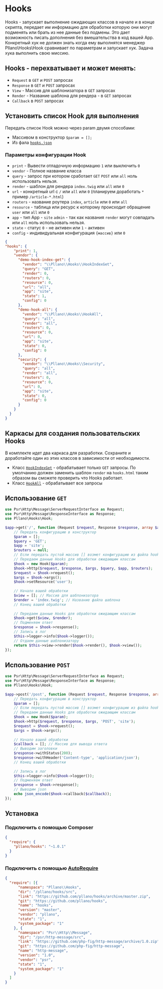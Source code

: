 # Hooks
Hooks - запускает выполнение ожидающих классов в начале и в конце скрипта, передает им информацию для обработки которую они могут подменять или брать из нее данные без подмены. Это дает возможность писать дополнения без вмешательства в код вашей App. Конкретный хук не должен знать когда ему выполнятся менеджер Pllano\Hooks\Hook сравнивает по параметрам и запускает хук. Задача хука выполнить свою миссию.
## Hooks - перехватывает и может менять:
- `Request` в `GET` и `POST` запросах
- `Response` в `GET` и `POST` запросах
- `View` - Массив для шаблонизатора в `GET` запросах
- `Render` - Название шаблона для рендера - в `GET` запросах
- `Callback` в `POST` запросах
## Установить список Hook для выполнения
Передать список Hook можно через param двумя способами:
- Массивом в конструктор `$param = [];`
- Из фала [`hooks.json`](https://github.com/pllano/hooks/blob/master/src/hooks.json)
### Параметры конфигурации Hook
- `print` - Вывести отладочную информацию `1` или выключить `0`
- `vendor` - Полное название класса
- `query` - запрос при котором сработает `GET` `POST` или `all` ноль использовать нельзя.
- `render` - шаблон для рендера `index.twig` или `all` или `0`
- `url` - конкретный url с `/` или `all` или `0` (планируем доработать `*` пример `/article-*.html`)
- `routers` - название роутера `index`, `article` или `0` или `all`
- `resource` - таблица или ресурс к которому происходит обращение `user` или `all` или `0`
- `app` - тип App - `site` `admin` - так как названия `render` могут совпадать или `all` ноль использовать нельзя.
- `state` - статус `0` - не активен или `1` - активен
- `config` - индивидуальная конфигурация `{массив}` или `0`
```json
{
"hooks": {
    "print": 1,
    "vendor": {
      "demo-hook-index-get": {
        "vendor": "\\Pllano\\Hooks\\HookIndexGet",
        "query": "GET",
        "render": 0,
        "routers": 0,
        "resource": 0,
        "url": "all",
        "app": "site",
        "state": 1,
        "config": 0
      },
      "demo-hook-all": {
        "vendor": "\\Pllano\\Hooks\\HookAll",
        "query": "all",
        "render": "all",
        "routers": 0,
        "resource": 0,
        "url": 0,
        "app": "site",
        "state": 0,
        "config": 0
      },
      "security": {
        "vendor": "\\Pllano\\Hooks\\Security",
        "query": "all",
        "render": "all",
        "routers": 0,
        "resource": 0,
        "url": 0,
        "app": "site",
        "state": 0,
        "config": 0
      }
    }
  }
}
```
## Каркасы для создания пользовательских Hooks
В комплекте идет два каркаса для разработки. Сохраните и доработайте один из этих классов в зависимости от необходимости.
- Класс [`HookIndexGet`](https://github.com/pllano/hooks/blob/master/src/HookIndexGet.php) - обрабатывает только `GET` запросы. По умолчанию должен заменить шаблон `render` на `hooks.html` таким образом вы сможете проверить что Hooks работает.
- Класс [`HookAll`](https://github.com/pllano/hooks/blob/master/src/HookAll.php) - обрабатывает все запросы 
## Использование `GET`
```php
use Psr\Http\Message\ServerRequestInterface as Request;
use Psr\Http\Message\ResponseInterface as Response;
use Pllano\Hooks\Hook;
 
$app->get('/', function (Request $request, Response $response, array $args) {
    // Передать конфигурацию в конструктор
    $param = [];
    $query = 'GET';
    $app = 'site';
    $routers = null;
    // Если передать пустой массив [] возмет конфигурацию из файла hooks.json
    // Передаем данные Hooks для обработки ожидающим классам
    $hook = new Hook($param);
    $hook->http($request, $response, $args, $query, $app, $routers);
    $request = $hook->request();
    $args = $hook->args();
    $hook->setResource('user');
 
    // Начало вашей обработки
    $view = []; // Массив для шаблонизатора
    $render = 'index.twig'; // Название файла шаблона
    // Конец вашей обработки
 
    // Передаем данные Hooks для обработки ожидающим классам
    $hook->get($view, $render);
    // Подменяем ответ
    $response = $hook->response();
    // Запись в лог
    $this->logger->info($hook->logger());
    // Отдаем данные шаблонизатору
    return $this->view->render($hook->render(), $hook->view());
});
```
## Использование `POST`
```php
use Psr\Http\Message\ServerRequestInterface as Request;
use Psr\Http\Message\ResponseInterface as Response;
use Pllano\Hooks\Hook;
 
$app->post('/post', function (Request $request, Response $response, array $args) {
    // Передать конфигурацию в конструктор
    $param = [];
    // Если передать пустой массив [] возмет конфигурацию из файла hooks.json
    // Передаем данные Hooks для обработки ожидающим классам
    $hook = new Hook($param);
    $hook->http($request, $response, $args, 'POST', 'site');
    $request = $hook->request();
    $args = $hook->args();
 
    // Начало вашей обработки
    $callback = []; // Массив для вывода ответа
    // Выводим заголовки
    $response->withStatus(200);
    $response->withHeader('Content-type', 'application/json');
    // Конец вашей обработки
 
    // Запись в лог
    $this->logger->info($hook->logger());
    // Подменяем ответ
    $response = $hook->response();
    // Выводим json
    echo json_encode($hook->callback($callback));
});
```
## Установка
### Подключить с помощью Composer
```json
{
  "require": {
    "pllano/hooks": "~1.0.1"
  }
}
```
### Подключить с помощью [AutoRequire](https://github.com/pllano/auto-require)
```json
{
  "require": [{
      "namespace": "Pllano\\Hooks",
      "dir": "/pllano/hooks/src",
      "link": "https://github.com/pllano/hooks/archive/master.zip",
      "git": "https://github.com/pllano/hooks",
      "name": "hooks",
      "version": "master",
      "vendor": "pllano",
      "state": "1",
      "system_package": "1"
    }, {
      "namespace": "Psr\\Http\\Message",
      "dir": "/psr/http-message/src",
      "link": "https://github.com/php-fig/http-message/archive/1.0.zip",
      "git": "https://github.com/php-fig/http-message",
      "name": "http-message",
      "version": "1.0",
      "vendor": "psr",
      "state": "1",
      "system_package": "1"
    }
  ]
}
```
